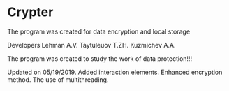 # Crypter
The program was created for data encryption and local storage

Developers
Lehman A.V.
Taytuleuov T.ZH.
Kuzmichev A.A.

The program was created to study the work of data protection!!!


Updated on 05/19/2019.
Added interaction elements. Enhanced encryption method. The use of multithreading.
